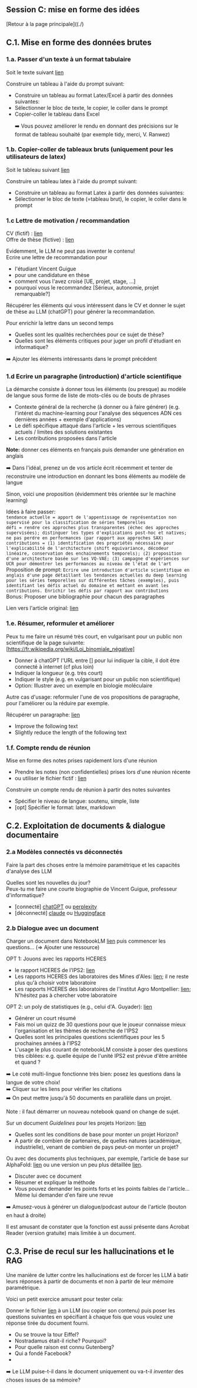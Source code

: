 ## Session C: mise en forme des idées

[Retour à la page principale]((./)

## C.1. Mise en forme des données brutes

### 1.a. Passer d'un texte à un format tabulaire

Soit le texte suivant [lien](https://fr.wikipedia.org/wiki/Agriculture_en_France#Occupation_des_sols_et_du_territoire)

<div class="ex-box">

Construire un tableau à l'aide du prompt suivant:
<ul>
<li>Construire un tableau au format Latex/Excel à partir des données suivantes:</li>
<li>Sélectionner le bloc de texte, le copier, le coller dans le prompt</li>
<li>Copier-coller le tableau dans Excel</li>

➡️ Vous pouvez améliorer le rendu en donnant des précisions sur le format de tableau souhaité (par exemple tidy, merci, V. Ranwez)
</ul>

</div>

### 1.b. Copier-coller de tableaux bruts (uniquement pour les utilisateurs de latex)

Soit le tableau suivant [lien](https://fr.wikipedia.org/wiki/Agriculture_en_France#Productions_agricoles)

<div class="ex-box">

Construire un tableau latex à l'aide du prompt suivant:
<ul>
<li>Construire un tableau au format Latex à partir des données suivantes:</li>
<li>Sélectionner le bloc de texte (=tableau brut), le copier, le coller dans le prompt</li>
</ul>

</div>

### 1.c Lettre de motivation / recommandation

CV (fictif) : [lien](https://github.com/vguigue/tuto-LLM/blob/main/ressources/CV_Vincent_Guigue.pdf)<BR>
Offre de thèse (fictive) : [lien](https://github.com/vguigue/tuto-LLM/blob/main/ressources/sujet.pdf)

<div class="ex-box">

Evidemment, le LLM ne peut pas inventer le contenu!<BR>
Ecrire une lettre de recommandation pour
<ul>
<li>l'étudiant Vincent Guigue</li>
<li>pour une candidature en thèse</li>
<li>comment vous l'avez croisé [UE, projet, stage, ...]</li>
<li>pourquoi vous le recommandez [Sérieux, autonomie, projet remarquable?]</li>
</ul>
Récupérer les éléments qui vous intéressent dans le CV et donner le sujet de thèse au LLM (chatGPT) pour générer la recommandation.

</div>

Pour enrichir la lettre dans un second temps
<div class="ex-box">

<ul>
<li>Quelles sont les qualités recherchées pour ce sujet de thèse?</li>
<li>Quelles sont les éléments critiques pour juger un profil d'étudiant en informatique?</li>
</ul>
➡️ Ajouter les éléments intéressants dans le prompt précédent

</div>

### 1.d Ecrire un paragraphe (introduction) d'article scientifique

La démarche consiste à donner tous les éléments (ou presque) au modèle de langue sous forme de liste de mots-clés ou de bouts de phrases

- Contexte général de la recherche (à donner ou à faire générer) (e.g. l'intéret du machine-learning pour l'analyse des séquences ADN ces dernières années + exemple d'applications)
- Le défi spécifique attaqué dans l'article + les verrous scientifiques actuels / limites des solutions existantes
- Les contributions proposées dans l'article

**Note:** donner ces éléments en français puis demander une génération en anglais

<div class="ex-box">

➡️ Dans l'idéal, prenez un de vos article écrit récemment et tenter de reconstruire une introduction en donnant les bons éléments au modèle de langue
<BR>


</div>

Sinon, voici une proposition (évidemment très orientée sur le machine learning)

<div class="ex-box">

Idées à faire passer:<BR>
<tt><small> 
tendance actuelle = apport de l'appentissage de représentation non supervisé pour la classification de séries temporelles<BR>
défi = rendre ces approches plus transparentes (échec des approches supervisées); distinguer les types d'explications post-hoc et natives; ne pas perdre en performances (par rapport aux approches SAX)<BR>
contributions = (1) identification des propriétés nécessaire pour l'explicabilité de l'architecture (shift equivariance, décodeur linéaire, conservation des enchainements temporels); (2) proposition d'une architecture basée sur les VQ-VAE; (3) campagne d'expériences sur UCR pour démontrer les performances au niveau de l'état de l'art
</small></tt>
<BR>
Proposition de prompt:
<tt><small> 
Ecrire une introduction d'article scientifique en anglais d'une page détaillant les tendances actuelles du deep learning pour les séries temporelles sur différentes tâches (exemples), puis identifiant les défis actuel du domaine et mettant en avant les contributions. Enrichir les défis par rapport aux contributions
</small></tt>
<BR>
Bonus: Proposer une bibliographie pour chacun des paragraphes

Lien vers l'article original: <a href="https://arxiv.org/abs/2310.16696"> lien </a>
</div>

### 1.e. Résumer, reformuler et améliorer

<div class="ex-box">

Peux tu me faire un résumé très court, en vulgarisant pour un public non scientifique de la page suivante: [https://fr.wikipedia.org/wiki/Loi_binomiale_négative]

<ul>
<li>Donner à chatGPT l'URL entre [] pour lui indiquer la cible, il doit être connecté à internet (cf plus loin)</li>
<li>Indiquer la longueur (e.g. très court)</li>
<li>Indiquer le style (e.g. en vulgarisant pour un public non scientifique)</li>
<li>Option: Illustrer avec un exemple en biologie moléculaire</li>
</ul>

</div>


Autre cas d'usage: reformuler l'une de vos propositions de paragraphe, pour l'améliorer ou la réduire par exemple.

Récupérer un paragraphe: [lien](https://github.com/vguigue/tuto-LLM/blob/main/ressources/paragraph.txt)

<div class="ex-box">

<ul>
<li>Improve the following text</li>
<li>Slightly reduce the length of the following text</li>
</ul>

</div>

### 1.f. Compte rendu de réunion

Mise en forme des notes prises rapidement lors d'une réunion 

- Prendre les notes (non confidentielles) prises lors d'une réunion récente
- ou utiliser le fichier fictif : [lien](https://github.com/vguigue/tuto-LLM/blob/main/ressources/notes.txt)

<div class="ex-box">

Construire un compte rendu de réunion à partir des notes suivantes

<ul>
<li>Spécifier le niveau de langue: soutenu, simple, liste</li>
<li>[opt] Spécifier le format: latex, markdown</li>
</ul>

</div>




## C.2. Exploitation de documents & dialogue documentaire

### 2.a Modèles connectés vs déconnectés

Faire la part des choses entre la mémoire paramétrique et les capacités d'analyse des LLM

<div class="ex-box">

Quelles sont les nouvelles du jour?<BR>
Peux-tu me faire une courte biographie de Vincent Guigue, professeur d'informatique?

<ul>
<li>[connecté] <a href="https://chatgpt.com/"> chatGPT</a> ou <a href="https://www.perplexity.ai/"> perplexity </a></li>
<li>[déconnecté] <a href="https://claude.ai/"> claude</a> ou <a href="https://huggingface.co/chat/"> Huggingface</a> </li>
</ul>

</div>

### 2.b Dialogue avec un document

Charger un document dans NotebookLM [lien](https://notebooklm.google.com/) puis commencer les questions... ($\Rightarrow$ Ajouter une ressource)

OPT 1: Jouons avec les rapports HCERES

* le rapport HCERES de l'IPS2: [lien](https://www.hceres.fr/sites/default/files/media/publications/rapports_evaluations/pdf/E2026-EV-0912408Y-DER-ER-DER-PUR260024983-SVE2-IPS2-RF.pdf)
* Les rapports HCERES des laboratoires des Mines d'Ales: [lien](https://www.hceres.fr/fr/node/12597); il ne reste plus qu'à choisir votre laboratoire
* Les rapports HCERES des laboratoires de l'institut Agro Montpellier: [lien](https://www.hceres.fr/sites/default/files/media/publications/rapports_evaluations/pdf/D2025-EV-0756246G-DEE-ETAB250024600-RD.pdf); 
N'hésitez pas à chercher votre laboratoire

OPT 2: un poly de statistiques (e.g., celui d'A. Guyader): [lien](https://perso.lpsm.paris/~aguyader/files/teaching/M1/PolycopiePartie1.pdf)

<div class="ex-box">

<ul>
<li>Générer un court résumé</li>
<li>Fais moi un quizz de 30 questions pour que le joueur connaisse mieux l'organisation et les thèmes de recherche de l'IPS2</li>
<li>Quelles sont les principales questions scientifiques pour les 5 prochaines années à l'IPS2</li>
<li>L'usage le plus courant de notebookLM consiste à poser des questions très ciblées: e.g. quelle équipe de l'unité IPS2 est prévue d'être arrêtée et quand ?</li>
</ul>
➡️ Le coté multi-lingue fonctionne très bien: posez les questions dans la langue de votre choix!<BR>
➡️ Cliquer sur les liens pour vérifier les citations <BR>
➡️ On peut mettre jusqu'à 50 documents en parallèle dans un projet.
</div>

Note : il faut démarrer un nouveau notebook quand on change de sujet.

Sur un document *Guidelines* pour les projets Horizon: [lien](https://ec.europa.eu/info/funding-tenders/opportunities/docs/2021-2027/horizon/guidance/programme-guide_horizon_en.pdf)

<div class="ex-box">

<ul>
<li>Quelles sont les conditions de base pour monter un projet Horizon?</li>
<li>A partir de combien de partenaires, de quelles natures (académique, industrielle), venant de combien de pays peut-on monter un projet?</li>
</ul>

</div>

Ou avec des documents plus techniques, par exemple, l'article de base sur AlphaFold: [lien](https://www.science.org/doi/epdf/10.1126/science.abm4805) ou une version un peu plus détaillée [lien](https://www.nature.com/articles/s41586-021-03819-2.pdf).

<div class="ex-box">

<ul>
<li> Discuter avec ce document</li>
<li> Résumer et expliquer la méthode</li>
<li> Vous pouvez demander les points forts et les points faibles de l'article... Même lui demander d'en faire une revue</li>
</ul>
➡️  Amusez-vous à générer un dialogue/podcast autour de l'article (bouton en haut à droite)
</div>

Il est amusant de constater que la fonction est aussi présente dans Acrobat Reader (version gratuite) mais limitée à un document.

## C.3. Prise de recul sur les hallucinations et le RAG

Une manière de lutter contre les hallucinations est de forcer les LLM à batir leurs réponses à partir de documents et non à partir de leur mémoire paramétrique.

Voici un petit exercice amusant pour tester cela:

<div class="ex-box">

Donner le fichier <a href="https://github.com/vguigue/tuto-LLM/blob/main/ressources/knowledges.txt">lien</a> à un LLM (ou copier son contenu) puis poser les questions suivantes en spécifiant à chaque fois que vous voulez une réponse tirée du document fourni.

<ul>
<li>Ou se trouve la tour Eiffel?</li>
<li>Nostradamus était-il riche? Pourquoi?</li>
<li>Pour quelle raison est connu Gutenberg?</li>
<li>Qui a fondé Facebook?<li>

</ul>
➡️  Le LLM puise-t-il dans le document uniquement ou va-t-il <i>inventer</i> des choses issues de sa mémoire?
</div>